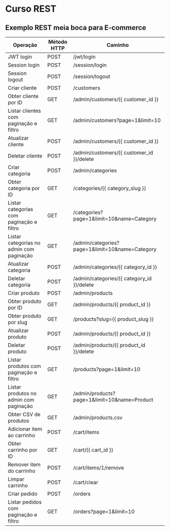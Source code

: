 # Curso REST

## Exemplo REST meia boca para E-commerce



| Operação                                      | Método HTTP | Caminho                                          |
|-----------------------------------------------|-------------|--------------------------------------------------|
| JWT login                                     | POST        | /jwt/login                                       |
| Session login                                 | POST        | /session/login                                   |
| Session logout                                | POST        | /session/logout                                  |
| Criar cliente                                 | POST        | /customers                                       |
| Obter cliente por ID                          | GET         | /admin/customers/{{ customer_id }}               |
| Listar clientes com paginação e filtro        | GET         | /admin/customers?page=1&limit=10                 |
| Atualizar cliente                             | POST        | /admin/customers/{{ customer_id }}               |
| Deletar cliente                               | POST        | /admin/customers/{{ customer_id }}/delete        |
| Criar categoria                               | POST        | /admin/categories                                |
| Obter categoria por ID                        | GET         | /categories/{{ category_slug }}                  |
| Listar categorias com paginação e filtro      | GET         | /categories?page=1&limit=10&name=Category        |
| Listar categorias no admin com paginação      | GET         | /admin/categories?page=1&limit=10&name=Category  |
| Atualizar categoria                           | POST        | /admin/categories/{{ category_id }}              |
| Deletar categoria                             | POST        | /admin/categories/{{ category_id }}/delete       |
| Criar produto                                 | POST        | /admin/products                                  |
| Obter produto por ID                          | GET         | /admin/products/{{ product_id }}                 |
| Obter produto por slug                        | GET         | /products?slug={{ product_slug }}                |
| Atualizar produto                             | POST        | /admin/products/{{ product_id }}                 |
| Deletar produto                               | POST        | /admin/products/{{ product_id }}/delete          |
| Listar produtos com paginação e filtro        | GET         | /products?page=1&limit=10                        |
| Listar produtos no admin com paginação        | GET         | /admin/products?page=1&limit=10&name=Product     |
| Obter CSV de produtos                         | GET         | /admin/products.csv                              |
| Adicionar item ao carrinho                    | POST        | /cart/items                                      |
| Obter carrinho por ID                         | GET         | /cart/{{ cart_id }}                              |
| Remover item do carrinho                      | POST        | /cart/items/1/remove                             |
| Limpar carrinho                               | POST        | /cart/clear                                      |
| Criar pedido                                  | POST        | /orders                                          |
| Listar pedidos com paginação e filtro         | GET         | /orders?page=1&limit=10                          |
